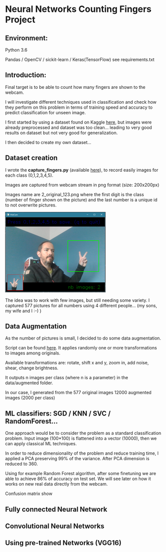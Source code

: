 # Neural Networks Counting Fingers Project

## Environment:

Python 3.6

Pandas / OpenCV / sickit-learn / Keras(TensorFlow) see requirements.txt

## Introduction:

Final target is to be able to count how many fingers are shown to the webcam. 

I will investigate different techniques used in classification and check how they perform on this problem in terms of training speed and accuracy to predict classification for unseen image.

I first started by using a dataset found on Kaggle [here](https://www.kaggle.com/koryakinp/fingers), but images were already preprocessed and dataset was too clean... leading to very good results on dataset but not very good for generalization.

I then decided to create my own dataset...

## Dataset creation

I wrote the **capture_fingers.py** (available [here](create_dataset/capture_fingers.py)), to record easily images for each class (0,1,2,3,4,5).

Images are captured from webcam stream in png format (size: 200x200px)

Images name are 2_original_123.png where the first digit is the class (number of finger shown on the picture) and the last number is a unique id to not overwrite pictures.

<img src="capture_images.png" alt="capture_images" style="zoom:50%;" />

The idea was to work with few images, but still needing some variety. I captured 577 pictures for all numbers using 4 different people... (my sons, my wife and I :-) )

## Data Augmentation

As the number of pictures is small, I decided to do some data augmentation.

Script can be found [here](create_dataset/augment_dataset.py). It applies randomly one or more transformations to images among originals.

Available transformations are: rotate, shift x and y, zoom in, add noise, shear, change brightness.

It outputs n images per class (where n is a parameter) in the data/augmented folder.

In our case, I generated from the 577 original images 12000 augmented images (2000 per class)

## ML classifiers: SGD / KNN / SVC / RandomForest...

One approach would be to consider the problem as a standard classification problem. Input image (100*100) is flattened into a vector (10000), then we can apply classical ML techniques.

In order to reduce dimensionality of the problem and reduce training time, I applied a PCA preserving 99% of the variance. After PCA dimension is reduced to 360. 

Using for example Random Forest algorithm, after some finetuning we are able to achieve 86% of accuracy on test set. We will see later on how it works on new real data directly from the webcam.

Confusion matrix show 

## Fully connected Neural Network





## Convolutional Neural Networks





## Using pre-trained Networks (VGG16)